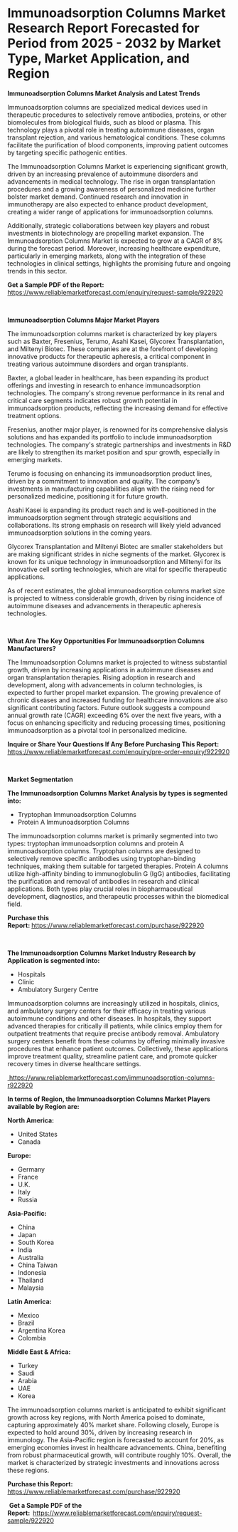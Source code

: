 <p><h1>Immunoadsorption Columns Market Research Report Forecasted for Period from 2025 -  2032 by Market Type, Market Application, and Region</h1></p><p><strong>Immunoadsorption Columns Market Analysis and Latest Trends</strong></p>
<p><p>Immunoadsorption columns are specialized medical devices used in therapeutic procedures to selectively remove antibodies, proteins, or other biomolecules from biological fluids, such as blood or plasma. This technology plays a pivotal role in treating autoimmune diseases, organ transplant rejection, and various hematological conditions. These columns facilitate the purification of blood components, improving patient outcomes by targeting specific pathogenic entities.</p><p>The Immunoadsorption Columns Market is experiencing significant growth, driven by an increasing prevalence of autoimmune disorders and advancements in medical technology. The rise in organ transplantation procedures and a growing awareness of personalized medicine further bolster market demand. Continued research and innovation in immunotherapy are also expected to enhance product development, creating a wider range of applications for immunoadsorption columns.</p><p>Additionally, strategic collaborations between key players and robust investments in biotechnology are propelling market expansion. The Immunoadsorption Columns Market is expected to grow at a CAGR of 8% during the forecast period. Moreover, increasing healthcare expenditure, particularly in emerging markets, along with the integration of these technologies in clinical settings, highlights the promising future and ongoing trends in this sector.</p></p>
<p><strong>Get a Sample PDF of the Report:&nbsp;</strong> <a href="https://www.reliablemarketforecast.com/enquiry/request-sample/922920?utm_campaign=2447&utm_medium=2&utm_source=Github&utm_content=ia&utm_term=18042025&utm_id=immunoadsorption-columns">https://www.reliablemarketforecast.com/enquiry/request-sample/922920</a></p>
<p>&nbsp;</p>
<p><strong>Immunoadsorption Columns Major Market Players</strong></p>
<p><p>The immunoadsorption columns market is characterized by key players such as Baxter, Fresenius, Terumo, Asahi Kasei, Glycorex Transplantation, and Miltenyi Biotec. These companies are at the forefront of developing innovative products for therapeutic apheresis, a critical component in treating various autoimmune disorders and organ transplants.</p><p>Baxter, a global leader in healthcare, has been expanding its product offerings and investing in research to enhance immunoadsorption technologies. The company's strong revenue performance in its renal and critical care segments indicates robust growth potential in immunoadsorption products, reflecting the increasing demand for effective treatment options.</p><p>Fresenius, another major player, is renowned for its comprehensive dialysis solutions and has expanded its portfolio to include immunoadsorption technologies. The company's strategic partnerships and investments in R&D are likely to strengthen its market position and spur growth, especially in emerging markets.</p><p>Terumo is focusing on enhancing its immunoadsorption product lines, driven by a commitment to innovation and quality. The company’s investments in manufacturing capabilities align with the rising need for personalized medicine, positioning it for future growth.</p><p>Asahi Kasei is expanding its product reach and is well-positioned in the immunoadsorption segment through strategic acquisitions and collaborations. Its strong emphasis on research will likely yield advanced immunoadsorption solutions in the coming years.</p><p>Glycorex Transplantation and Miltenyi Biotec are smaller stakeholders but are making significant strides in niche segments of the market. Glycorex is known for its unique technology in immunoadsorption and Miltenyi for its innovative cell sorting technologies, which are vital for specific therapeutic applications.</p><p>As of recent estimates, the global immunoadsorption columns market size is projected to witness considerable growth, driven by rising incidence of autoimmune diseases and advancements in therapeutic apheresis technologies.</p></p>
<p>&nbsp;</p>
<p><strong>What Are The Key Opportunities For Immunoadsorption Columns Manufacturers?</strong></p>
<p><p>The Immunoadsorption Columns market is projected to witness substantial growth, driven by increasing applications in autoimmune diseases and organ transplantation therapies. Rising adoption in research and development, along with advancements in column technologies, is expected to further propel market expansion. The growing prevalence of chronic diseases and increased funding for healthcare innovations are also significant contributing factors. Future outlook suggests a compound annual growth rate (CAGR) exceeding 6% over the next five years, with a focus on enhancing specificity and reducing processing times, positioning immunoadsorption as a pivotal tool in personalized medicine.</p></p>
<p><strong>Inquire or Share Your Questions If Any Before Purchasing This Report:</strong> <a href="https://www.reliablemarketforecast.com/enquiry/pre-order-enquiry/922920?utm_campaign=2447&utm_medium=2&utm_source=Github&utm_content=ia&utm_term=18042025&utm_id=immunoadsorption-columns">https://www.reliablemarketforecast.com/enquiry/pre-order-enquiry/922920</a></p>
<p>&nbsp;</p>
<p><strong>Market Segmentation</strong></p>
<p><strong>The Immunoadsorption Columns Market Analysis by types is segmented into:</strong></p>
<p><ul><li>Tryptophan Immunoadsorption Columns</li><li>Protein A Immunoadsorption Columns</li></ul></p>
<p><p>The immunoadsorption columns market is primarily segmented into two types: tryptophan immunoadsorption columns and protein A immunoadsorption columns. Tryptophan columns are designed to selectively remove specific antibodies using tryptophan-binding techniques, making them suitable for targeted therapies. Protein A columns utilize high-affinity binding to immunoglobulin G (IgG) antibodies, facilitating the purification and removal of antibodies in research and clinical applications. Both types play crucial roles in biopharmaceutical development, diagnostics, and therapeutic processes within the biomedical field.</p></p>
<p><strong>Purchase this Report:&nbsp;</strong><a href="https://www.reliablemarketforecast.com/purchase/922920?utm_campaign=2447&utm_medium=2&utm_source=Github&utm_content=ia&utm_term=18042025&utm_id=immunoadsorption-columns">https://www.reliablemarketforecast.com/purchase/922920</a></p>
<p>&nbsp;</p>
<p><strong>The Immunoadsorption Columns Market Industry Research by Application is segmented into:</strong></p>
<p><ul><li>Hospitals</li><li>Clinic</li><li>Ambulatory Surgery Centre</li></ul></p>
<p><p>Immunoadsorption columns are increasingly utilized in hospitals, clinics, and ambulatory surgery centers for their efficacy in treating various autoimmune conditions and other diseases. In hospitals, they support advanced therapies for critically ill patients, while clinics employ them for outpatient treatments that require precise antibody removal. Ambulatory surgery centers benefit from these columns by offering minimally invasive procedures that enhance patient outcomes. Collectively, these applications improve treatment quality, streamline patient care, and promote quicker recovery times in diverse healthcare settings.</p></p>
<p><a href="https://www.reliablemarketforecast.com/immunoadsorption-columns-r922920?utm_campaign=2447&utm_medium=2&utm_source=Github&utm_content=ia&utm_term=18042025&utm_id=immunoadsorption-columns">&nbsp;https://www.reliablemarketforecast.com/immunoadsorption-columns-r922920</a></p>
<p><strong>In terms of Region, the Immunoadsorption Columns Market Players available by Region are:</strong></p>
<p>
    <p> <strong> North America: </strong>
        <ul>
            <li>United States</li>
            <li>Canada</li>
        </ul>
        </p> 
    <p> <strong> Europe: </strong>
        <ul>
            <li>Germany</li>
            <li>France</li>
            <li>U.K.</li>
            <li>Italy</li>
            <li>Russia</li>
        </ul>
        </p> 
    <p> <strong> Asia-Pacific: </strong>
        <ul>
            <li>China</li>
            <li>Japan</li>
            <li>South Korea</li>
            <li>India</li>
            <li>Australia</li>
            <li>China Taiwan</li>
            <li>Indonesia</li>
            <li>Thailand</li>
            <li>Malaysia</li>
        </ul>
        </p> 
    <p> <strong> Latin America: </strong>
        <ul>
            <li>Mexico</li>
            <li>Brazil</li>
            <li>Argentina Korea</li>
            <li>Colombia</li>
        </ul>
        </p> 
    <p> <strong> Middle East & Africa: </strong>
        <ul>
            <li>Turkey</li>
            <li>Saudi</li>
            <li>Arabia</li>
            <li>UAE</li>
            <li>Korea</li>
        </ul>
    </p>
    </p>
<p><p>The immunoadsorption columns market is anticipated to exhibit significant growth across key regions, with North America poised to dominate, capturing approximately 40% market share. Following closely, Europe is expected to hold around 30%, driven by increasing research in immunology. The Asia-Pacific region is forecasted to account for 20%, as emerging economies invest in healthcare advancements. China, benefiting from robust pharmaceutical growth, will contribute roughly 10%. Overall, the market is characterized by strategic investments and innovations across these regions.</p></p>
<p><strong>Purchase this Report: </strong><a href="https://www.reliablemarketforecast.com/purchase/922920?utm_campaign=2447&utm_medium=2&utm_source=Github&utm_content=ia&utm_term=18042025&utm_id=immunoadsorption-columns">https://www.reliablemarketforecast.com/purchase/922920</a></p>
<p>&nbsp;<strong>Get a Sample PDF of the Report:&nbsp;&nbsp;</strong><a href="https://www.reliablemarketforecast.com/enquiry/request-sample/922920?utm_campaign=2447&utm_medium=2&utm_source=Github&utm_content=ia&utm_term=18042025&utm_id=immunoadsorption-columns">https://www.reliablemarketforecast.com/enquiry/request-sample/922920</a></p>
<p><strong></strong></p>
<p><p></p><p></p><p></p></p>